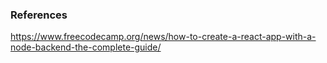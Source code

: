 ### References
https://www.freecodecamp.org/news/how-to-create-a-react-app-with-a-node-backend-the-complete-guide/
